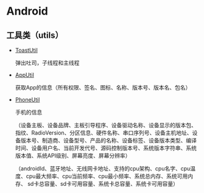 # Android

## 工具类（utils）
+ [ToastUtil](app\src\main\java\com\lucky\androidlearn\utils\ToastUtil.java)

  弹出吐司，子线程和主线程

+ [AppUtil](app\src\main\java\com\lucky\androidlearn\utils\AppUtil.java)

  获取App的信息（所有权限、签名、图标、名称、版本号、版本名、包名）

+ [PhoneUtil](app\src\main\java\com\lucky\androidlearn\utils\PhoneUtil.java)

  手机的信息

  （设备主板、设备品牌、主板引导程序、设备驱动名称、设备显示的版本包、指纹、RadioVersion、分区信息、硬件名称、串口序列号、设备主机地址、设备版本号、制造商、设备型号、产品的名称、设备标签、设备版本类型、编译时间、设备用户名、当前开发代号、源码控制版本号、系统版本字符串、系统版本值、系统API级别、屏幕亮度、屏幕分辨率）

  （androidId、蓝牙地址、无线网卡地址、支持的cpu架构、cpu名字、cpu温度、cpu最大频率、cpu当前频率、cpu最小频率、系统总内存、系统可用内存、                   sd卡总容量、sd卡可用容量、系统卡总容量、系统卡可用容量）
